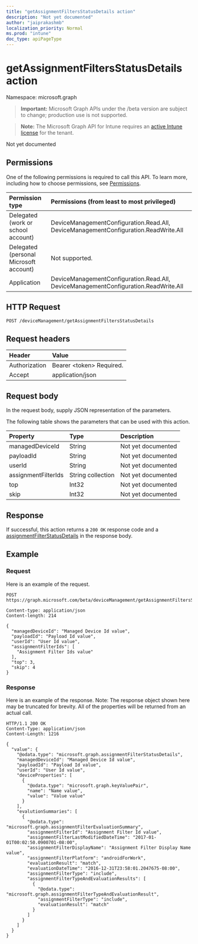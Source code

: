 ```yaml
---
title: "getAssignmentFiltersStatusDetails action"
description: "Not yet documented"
author: "jaiprakashmb"
localization_priority: Normal
ms.prod: "intune"
doc_type: apiPageType
---
```


# getAssignmentFiltersStatusDetails action

Namespace: microsoft.graph

> **Important:** Microsoft Graph APIs under the /beta version are subject to change; production use is not supported.

> **Note:** The Microsoft Graph API for Intune requires an [active Intune license](https://go.microsoft.com/fwlink/?linkid=839381) for the tenant.

Not yet documented

## Permissions
One of the following permissions is required to call this API. To learn more, including how to choose permissions, see [Permissions](/graph/permissions-reference).

<!-- { "blockType": "ignored"  } // Note: Removing this line will result in the permissions autogeneration tool overwriting the table. -->
|Permission type|Permissions (from least to most privileged)|
|:---|:---|
|Delegated (work or school account)|DeviceManagementConfiguration.Read.All, DeviceManagementConfiguration.ReadWrite.All|
|Delegated (personal Microsoft account)|Not supported.|
|Application|DeviceManagementConfiguration.Read.All, DeviceManagementConfiguration.ReadWrite.All|

## HTTP Request
<!-- {
  "blockType": "ignored"
}
-->
``` http
POST /deviceManagement/getAssignmentFiltersStatusDetails
```

## Request headers
|Header|Value|
|:---|:---|
|Authorization|Bearer &lt;token&gt; Required.|
|Accept|application/json|

## Request body
In the request body, supply JSON representation of the parameters.

The following table shows the parameters that can be used with this action.

|Property|Type|Description|
|:---|:---|:---|
|managedDeviceId|String|Not yet documented|
|payloadId|String|Not yet documented|
|userId|String|Not yet documented|
|assignmentFilterIds|String collection|Not yet documented|
|top|Int32|Not yet documented|
|skip|Int32|Not yet documented|



## Response
If successful, this action returns a `200 OK` response code and a [assignmentFilterStatusDetails](../resources/intune-policyset-assignmentfilterstatusdetails.md) in the response body.

## Example

### Request
Here is an example of the request.
``` http
POST https://graph.microsoft.com/beta/deviceManagement/getAssignmentFiltersStatusDetails

Content-type: application/json
Content-length: 214

{
  "managedDeviceId": "Managed Device Id value",
  "payloadId": "Payload Id value",
  "userId": "User Id value",
  "assignmentFilterIds": [
    "Assignment Filter Ids value"
  ],
  "top": 3,
  "skip": 4
}
```

### Response
Here is an example of the response. Note: The response object shown here may be truncated for brevity. All of the properties will be returned from an actual call.
``` http
HTTP/1.1 200 OK
Content-Type: application/json
Content-Length: 1216

{
  "value": {
    "@odata.type": "microsoft.graph.assignmentFilterStatusDetails",
    "managedDeviceId": "Managed Device Id value",
    "payloadId": "Payload Id value",
    "userId": "User Id value",
    "deviceProperties": [
      {
        "@odata.type": "microsoft.graph.keyValuePair",
        "name": "Name value",
        "value": "Value value"
      }
    ],
    "evalutionSummaries": [
      {
        "@odata.type": "microsoft.graph.assignmentFilterEvaluationSummary",
        "assignmentFilterId": "Assignment Filter Id value",
        "assignmentFilterLastModifiedDateTime": "2017-01-01T00:02:50.0900701-08:00",
        "assignmentFilterDisplayName": "Assignment Filter Display Name value",
        "assignmentFilterPlatform": "androidForWork",
        "evaluationResult": "match",
        "evaluationDateTime": "2016-12-31T23:58:01.2047675-08:00",
        "assignmentFilterType": "include",
        "assignmentFilterTypeAndEvaluationResults": [
          {
            "@odata.type": "microsoft.graph.assignmentFilterTypeAndEvaluationResult",
            "assignmentFilterType": "include",
            "evaluationResult": "match"
          }
        ]
      }
    ]
  }
}
```
